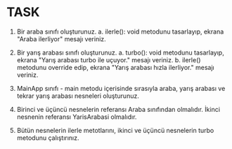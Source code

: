 # TASK

1. Bir araba sınıfı oluşturunuz.
    a. ilerle(): void metodunu tasarlayıp, ekrana "Araba ilerliyor" mesajı veriniz.


2. Bir yarış arabası sınıfı oluşturunuz.
    a. turbo(): void metodunu tasarlayıp, ekrana "Yarış arabası turbo ile uçuyor." mesajı veriniz.
    b. ilerle() metodunu override edip, ekrana "Yarış arabası hızla ilerliyor." mesajı veriniz.
3. MainApp sınıfı - main metodu içerisinde sırasıyla araba, yarış arabası ve tekrar yarış arabası nesneleri oluşturunuz.
4. Birinci ve üçüncü nesnelerin referansı Araba sınıfından olmalıdır. İkinci nesnenin referansı YarisArabasi olmalıdır.
5. Bütün nesnelerin ilerle metotlarını, ikinci ve üçüncü nesnelerin turbo metodunu çalıştırınız.
